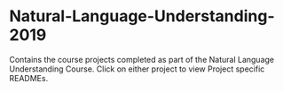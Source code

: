 # Natural-Language-Understanding-2019

Contains the course projects completed as part of the Natural Language Understanding Course. Click on either project to view Project specific READMEs.
